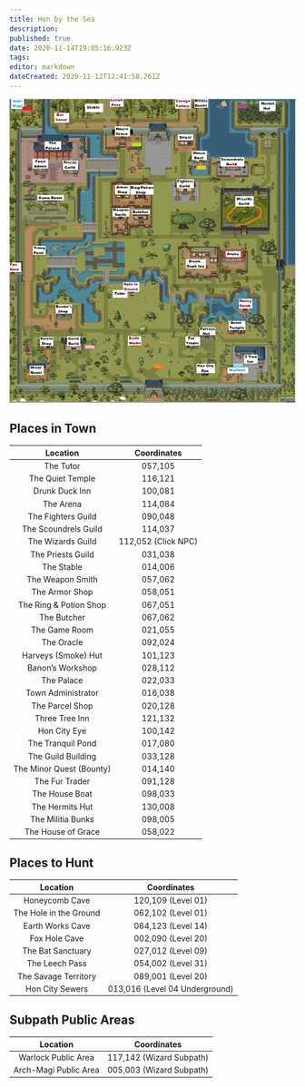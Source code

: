 ```yaml
---
title: Hon by the Sea
description: 
published: true
date: 2020-11-14T19:05:16.923Z
tags: 
editor: markdown
dateCreated: 2020-11-12T12:41:58.261Z
---
```



![hon_by_the_sea.png](/images/hon_by_the_sea.png)
## Places in Town
| Location | Coordinates |
| :---: | :---: | 
|The Tutor |	057,105 |
|The Quiet Temple |	116,121|
Drunk Duck Inn |	100,081|
The Arena |	114,084|
The Fighters Guild |	090,048|
The Scoundrels Guild |	114,037|
The Wizards Guild |	112,052 (Click NPC)|
The Priests Guild |	031,038|
The Stable |	014,006|
The Weapon Smith |	057,062|
The Armor Shop |	058,051|
The Ring & Potion Shop |	067,051|
The Butcher |067,062|
The Game Room	|021,055|
The Oracle |	092,024|
Harveys (Smoke) Hut |	101,123|
Banon’s Workshop |	028,112|
The Palace 	|022,033|
Town Administrator |	016,038|
The Parcel Shop |	020,128|
Three Tree Inn | 121,132|
Hon City Eye | 100,142|
The Tranquil Pond |017,080|
The Guild Building |033,128|
The Minor Quest (Bounty)| 014,140|
The Fur Trader |	091,128|
The House Boat |	098,033|
The Hermits Hut |	130,008|
The Militia Bunks |	098,005|
The House of Grace |	058,022 |
## Places to Hunt
| Location | Coordinates |
| :---: | :---: | 
|Honeycomb Cave 	|120,109 (Level 01)|
|The Hole in the Ground |	062,102 (Level 01)|
|Earth Works Cave |	064,123 (Level 14)|
|Fox Hole Cave| 	002,090 (Level 20)|
|The Bat Sanctuary |	027,012 (Level 09)|
|The Leech Pass| 	054,002 (Level 31)|
|The Savage Territory| 	089,001 (Level 20)|
|Hon City Sewers| 	013,016 (Level 04 Underground)|
## Subpath Public Areas
| Location | Coordinates |
| :---: | :---: |
| Warlock Public Area |	117,142 (Wizard Subpath)|
|Arch-Magi Public Area |	005,003 (Wizard Subpath) |